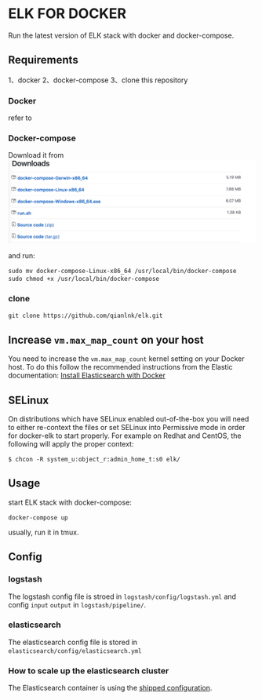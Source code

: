 # ELK FOR DOCKER

Run the latest version of ELK stack with docker and docker-compose.

## Requirements

1、docker
2、docker-compose
3、clone this repository

### Docker

refer to [](https://docs.docker.com/engine/installation/linux/ubuntu/#install-from-a-package)

### Docker-compose

Download it from [](https://github.com/docker/compose/releases)
![](docker-compose.png)

and run:

```shell
sudo mv docker-compose-Linux-x86_64 /usr/local/bin/docker-compose
sudo chmod +x /usr/local/bin/docker-compose
```

### clone

```shell
git clone https://github.com/qianlnk/elk.git
```

## Increase `vm.max_map_count` on your host

You need to increase the `vm.max_map_count` kernel setting on your Docker host.
To do this follow the recommended instructions from the Elastic documentation: [Install Elasticsearch with Docker](https://www.elastic.co/guide/en/elasticsearch/reference/current/docker.html#docker-cli-run-prod-mode)

## SELinux

On distributions which have SELinux enabled out-of-the-box you will need to either re-context the files or set SELinux into Permissive mode in order for docker-elk to start properly.
For example on Redhat and CentOS, the following will apply the proper context:

```shell
$ chcon -R system_u:object_r:admin_home_t:s0 elk/
```

## Usage

start ELK stack with docker-compose:

```shell
docker-compose up
```

usually, run it in tmux.

## Config

### logstash

The logstash config file is stroed in `logstash/config/logstash.yml`
and config `input` `output` in `logstash/pipeline/`.

### elasticsearch

The elasticsearch config file is stored in `elasticsearch/config/elasticsearch.yml`

### How to scale up the elasticsearch cluster

The Elasticsearch container is using the [shipped configuration](https://github.com/elastic/elasticsearch-docker/blob/master/build/elasticsearch/elasticsearch.yml).